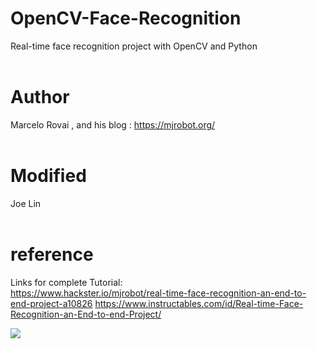 # OpenCV-Face-Recognition
Real-time face recognition project with OpenCV and Python
<br><br>
# Author
Marcelo Rovai , and his blog : https://mjrobot.org/
<br><br>
# Modified
Joe Lin 
<br><br>
# reference
Links for complete Tutorial:
<br>
https://www.hackster.io/mjrobot/real-time-face-recognition-an-end-to-end-project-a10826
https://www.instructables.com/id/Real-time-Face-Recognition-an-End-to-end-Project/
<br>
<p><img src="https://github.com/Mjrovai/OpenCV-Face-Recognition/blob/master/FaceRecogBlock.png?raw=true"></p>
